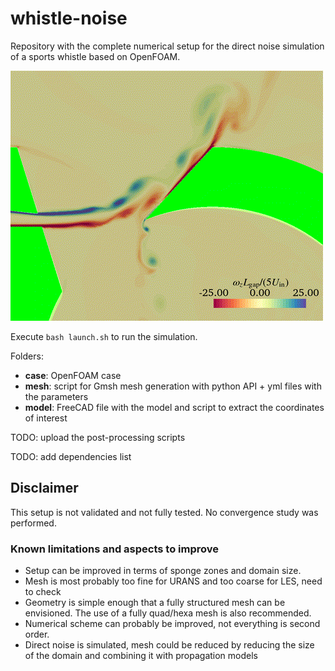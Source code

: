 # whistle-noise

Repository with the complete numerical setup for the direct noise simulation of 
a sports whistle based on OpenFOAM.

![GIF with instantaneous vorticity fields](./animation.gif "spanwise vorticity for 2D-LES")

Execute `bash launch.sh` to run the simulation.

Folders:

- **case**: OpenFOAM case
- **mesh**: script for Gmsh mesh generation with python API + yml files with the parameters
- **model**: FreeCAD file with the model and script to extract the coordinates of interest

TODO: upload the post-processing scripts

TODO: add dependencies list

## Disclaimer

This setup is not validated and not fully tested. No convergence study was performed.

### Known limitations and aspects to improve

- Setup can be improved in terms of sponge zones and domain size.
- Mesh is most probably too fine for URANS and too coarse for LES, need to check
- Geometry is simple enough that a fully structured mesh can be envisioned.
  The use of a fully quad/hexa mesh is also recommended.
- Numerical scheme can probably be improved, not everything is second order.
- Direct noise is simulated, mesh could be reduced by reducing the size of the
  domain and combining it with propagation models
